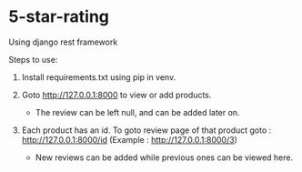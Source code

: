 # 5-star-rating
Using django rest framework

Steps to use:
1. Install requirements.txt using pip in venv.
2. Goto http://127.0.0.1:8000 to view or add products. 
   * The review can be left null, and can be added later on.
3. Each product has an id. To goto review page of that product goto : 
    http://127.0.0.1:8000/id 
    (Example : http://127.0.0.1:8000/3)
    
   * New reviews can be added while previous ones can be viewed here.

